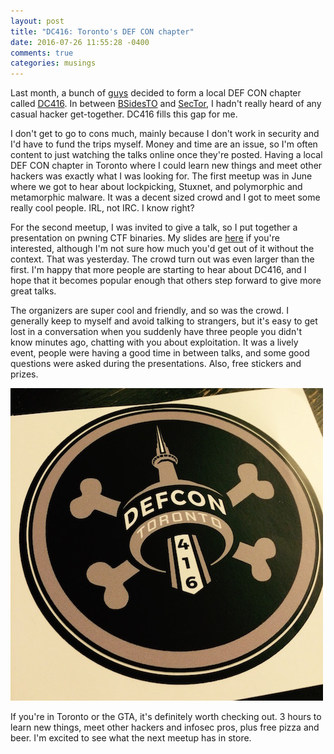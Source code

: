 ```yaml
---
layout: post
title: "DC416: Toronto's DEF CON chapter"
date: 2016-07-26 11:55:28 -0400
comments: true
categories: musings
---
```


Last month, a bunch of [guys](http://www.meetup.com/DEFCON416/members/?op=leaders) decided to form a local DEF CON chapter called [DC416](http://dc416.com). In between [BSidesTO](http://www.bsidesto.ca/) and [SecTor](http://sector.ca/), I hadn't really heard of any casual hacker get-together. DC416 fills this gap for me.

I don't get to go to cons much, mainly because I don't work in security and I'd have to fund the trips myself. Money and time are an issue, so I'm often content to just watching the talks online once they're posted. Having a local DEF CON chapter in Toronto where I could learn new things and meet other hackers was exactly what I was looking for. The first meetup was in June where we got to hear about lockpicking, Stuxnet, and polymorphic and metamorphic malware. It was a decent sized crowd and I got to meet some really cool people. IRL, not IRC. I know right?

For the second meetup, I was invited to give a talk, so I put together a presentation on pwning CTF binaries. My slides are [here](https://speakerdeck.com/superkojiman/pwning-pwnables) if you're interested, although I'm not sure how much you'd get out of it without the context. That was yesterday. The crowd turn out was even larger than the first. I'm happy that more people are starting to hear about DC416, and I hope that it becomes popular enough that others step forward to give more great talks. 

The organizers are super cool and friendly, and so was the crowd. I generally keep to myself and avoid talking to strangers, but it's easy to get lost in a conversation when you suddenly have three people you didn't know minutes ago, chatting with you about exploitation. It was a lively event, people were having a good time in between talks, and some good questions were asked during the presentations. Also, free stickers and prizes.

![](/images/2016-07-25/dc-sticker.jpg)

If you're in Toronto or the GTA, it's definitely worth checking out. 3 hours to learn new things, meet other hackers and infosec pros, plus free pizza and beer. I'm excited to see what the next meetup has in store. 
